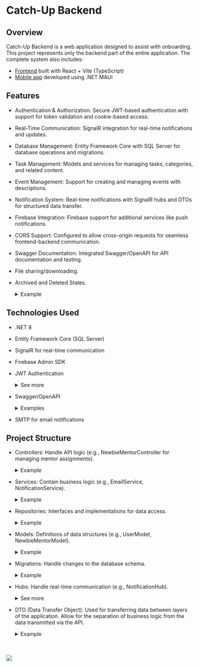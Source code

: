 # Catch-Up Backend

## Overview

Catch-Up Backend is a web application designed to assist with onboarding. This project represents only the backend part of the entire application.
The complete system also includes:

- [Frontend](https://github.com/InterfectoremCubiculum/catch_up_frontend) built with React + Vite (TypeScript)
- [Mobile app](https://github.com/InterfectoremCubiculum/catch_up_Mobile) developed using .NET MAUI
  

## Features
-	Authentication & Authorization: Secure JWT-based authentication with support for token validation and cookie-based access.
-	Real-Time Communication: SignalR integration for real-time notifications and updates.
-	Database Management: Entity Framework Core with SQL Server for database operations and migrations.
-	Task Management: Models and services for managing tasks, categories, and related content.
-	Event Management: Support for creating and managing events with descriptions.
-	Notification System: Real-time notifications with SignalR hubs and DTOs for structured data transfer.
-	Firebase Integration: Firebase support for additional services like push notifications.
-	CORS Support: Configured to allow cross-origin requests for seamless frontend-backend communication.
-	Swagger Documentation: Integrated Swagger/OpenAPI for API documentation and testing.
-	File sharing/downloading.
-	Archived and Deleted States.
    <details>
    <summary>Example</summary><br/>
      
    StateEnum State property is used to track the status (or lifecycle) of a FAQ entry using the StateEnum enum.
    ```c#
        public class FaqModel
        {
            [Key]
            public int Id { get; set; }
            public string Question { get; set; }
            public string Answer { get; set; }
            [ForeignKey("MaterialsId")]
            public int? MaterialId { get; set; }
            [ForeignKey("CreatorId")]
            public Guid CreatorId { get; set; }
            public StateEnum State { get; set; }
            public FaqModel(string question, string answer, int? materialId, Guid creatorId)
            {
                this.Question = question;
                this.Answer = answer;
                this.MaterialId = materialId;
                State = StateEnum.Active;
                CreatorId = creatorId;
            }
        }
    ```
    <br/>
    
    State	Value	Meaning:
 	
    - Active (0) - The entry is visible and currently in use.
    - Archived (5) - The entry is no longer active, but kept for reference.
    - Deleted (10) - The entry is logically deleted (soft delete) and not shown to users.\
 	  <br/>
    
    
    ```c#
        public enum StateEnum
        {
            Active = 0,
            Archived = 5,
            Deleted = 10
        }
    ```

    Example of soft Delete.
 	
    ```c#
        public async Task<bool> DeleteAsync(int faqId)
        {
            var faq = await _context.Faqs.FindAsync(faqId);
            if (faq == null)
                return false;
            try
            {
                faq.State = StateEnum.Deleted;
                _context.Faqs.Update(faq);
                await _context.SaveChangesAsync();
            }
            catch (Exception ex)
            {
                throw new Exception("Error: Faq Delete: " + ex);
            }
            return true;
        }
    ```
    </details>

## Technologies Used
- .NET 8
- Entity Framework Core (SQL Server)
- SignalR for real-time communication
- Firebase Admin SDK
- JWT Authentication
  <details> 
  <summary>See more</summary><br/>
    
   #### This code registers and configures JWT Bearer Authentication in an ASP.NET Core app
  
    ```c#
     //Authentication
     builder.Services.AddAuthentication(JwtBearerDefaults.AuthenticationScheme)   // this tells .NET to use JWT  bearer authentication as the default one
         .AddJwtBearer(options => {                                               // comapnySettings fot the JWT bearer authentication
                 options.TokenValidationParameters = new TokenValidationParameters    // this object contains all of the rules for validating
             {
                 ValidateIssuerSigningKey = true,                                 // this tells .NET to validate the issuer signing key
                 IssuerSigningKey = new SymmetricSecurityKey(                     // this gets the secret key from the secret user config and converts it to a byte array
                     Encoding.ASCII.GetBytes(builder.Configuration["Jwt:AccessTokenSecret"])
                 ),
                 ValidateIssuer = true,                                           // tells .NET to validate who created the token 
                 ValidIssuer = builder.Configuration["Jwt:Issuer"],               // sets the issuer to the one from the user secrets (Issuer)
                 ValidateAudience = true,                                         // tells .NET to check who the token is intended for
                 ValidAudience = builder.Configuration["Jwt:Audience"],           // sets the audience to the one from the user secrets (Audience)
                 ClockSkew = TimeSpan.Zero                                        // sets a time window for the token to be valid (In production change to ~10sec), because there might be a situation when token is still valid on the                         client but not on the server.
           };
  
           options.Events = new JwtBearerEvents                                 // reading the token from the cookie
           {
               OnMessageReceived = context => {                                 // when a request comes in, this function will run
                   context.Token = context.Request.Cookies["accessToken"];      // get the token from the "accessToken" cookie insteaf of the Authorization header
                   return Task.CompletedTask;
               }
           };
       });
    ```
    #### This is a helper method to manually extract the userId from a JWT token found in the request.
    ```c#
        public static class TokenHelper
        {
            public static Guid GetUserIdFromTokenInRequest(HttpRequest request)
            {
                var jwtToken = new JwtSecurityTokenHandler().ReadJwtToken(
                    request.Headers["Authorization"].ToString().Substring("Bearer ".Length).Trim()
                );
                var userId = Guid.Parse(jwtToken.Claims.First(c => c.Type == "nameid").Value);
    
                return userId;
            }
        }
    ```
    #### Exmple of use
    ```c#
      [HttpGet]
      [Route("GetUserSchooling/{schoolingId:int}")]
      public async Task<IActionResult> GetUserSchooling(int schoolingId)
      {
          var userId = TokenHelper.GetUserIdFromTokenInRequest(Request);
          var schooling = await _schoolingService.GetById(schoolingId, userId);
    
          return schooling != null
              ? Ok(schooling)
              : NotFound(new { message = "Schooling not found." });
      }
    ```
  </details>
- Swagger/OpenAPI
  <details> 
  <summary>Examples</summary><br/>
    
  <img src="https://github.com/user-attachments/assets/9eb219f5-ab2f-437c-a676-402264500f62">
  </details>
- SMTP for email notifications

## Project Structure
- Controllers: Handle API logic (e.g., NewbieMentorController for managing mentor assignments).
  <details>
    <summary>Example</summary><br/>
    <img src="https://github.com/user-attachments/assets/5f0a8cef-284c-4488-bbe4-b892d641a3c4">
  </details>
- Services: Contain business logic (e.g., EmailService, NotificationService).
  <details>
    <summary>Example</summary><br/>
    <img src="https://github.com/user-attachments/assets/36c36558-a2ed-4a3e-9d9a-2a9521a473c5">
    <img src="https://github.com/user-attachments/assets/11360c91-f827-4078-8884-aa0bddda6bbb">
  </details>
- Repositories: Interfaces and implementations for data access.
  <details>
    <summary>Example</summary><br/>
    <img src="https://github.com/user-attachments/assets/c90cb82e-fb38-4701-b69d-5915c7e97cf8">
  </details>
- Models: Definitions of data structures (e.g., UserModel, NewbieMentorModel).
  <details>
    <summary>Example</summary><br/>
    <img src="https://github.com/user-attachments/assets/b33308fd-3949-4905-9ae2-2dafaadf8611">
  </details>
- Migrations: Handle changes to the database schema.
  <details>
    <summary>Example</summary><br/>
    <img src="https://github.com/user-attachments/assets/e6676ae1-bf01-4ae8-9dcb-4b3667027d14">
  </details>
- Hubs: Handle real-time communication (e.g., NotificationHub).
  <details>
  <summary>See more</summary><br/>
    
  ```c#
      public class NotificationHub : Hub
      {
          private readonly IRefreshTokenRepository _refreshTokenRepository;
      
          public NotificationHub(IRefreshTokenRepository refreshTokenRepository)
          {
              _refreshTokenRepository = refreshTokenRepository;
          }
      
          public override async Task OnConnectedAsync() 
          {
      
              var accessToken = Context.GetHttpContext()?.Request?.Query["access_token"].ToString();
            
              Guid userId;
      
              if (string.IsNullOrEmpty(accessToken))
              {
                  userId = TokenHelper.GetUserIdFromTokenInRequest(Context.GetHttpContext()?.Request);
              }
              else
              {
                  var jwtToken = new JwtSecurityTokenHandler().ReadJwtToken(accessToken);
                  userId = Guid.Parse(jwtToken.Claims.First(c => c.Type == "nameid").Value);
              }
      
              await Groups.AddToGroupAsync(Context.ConnectionId, userId.ToString());
      
              await base.OnConnectedAsync();
          }
      
          public override async Task OnDisconnectedAsync(Exception exception)
          {
              var accessToken = Context.GetHttpContext()?.Request?.Query["access_token"].ToString();
              var jwtToken = new JwtSecurityTokenHandler().ReadJwtToken(accessToken);
              var userId = Guid.Parse(jwtToken.Claims.First(c => c.Type == "nameid").Value);
      
              await Groups.RemoveFromGroupAsync(Context.ConnectionId, userId.ToString());
      
              await base.OnDisconnectedAsync(exception);
          }
      }
  ```
  </details>
- DTO (Data Transfer Object): Used for transferring data between layers of the application. Allow for the separation of business logic from the data transmitted via the API.
  <details>
    <summary>Example</summary><br/>
    
    ```c#
      public class RoadMapDto
      {
          public int Id { get; set; }
          public Guid NewbieId { get; set; }
          public Guid CreatorId { get; set; }
          public string? CreatorName { get; set; }
          public string? Title { get; set; }
          public string? Description { get; set; }
          public DateTime? AssignDate { get; set; }
          public DateTime? FinishDate { get; set; }
          public StatusEnum? Status { get; set; }
          public decimal? Progress { get; set; }
      }
    ```
  </details>
<br/><br/>
<img src="https://github.com/user-attachments/assets/6213ab23-acd7-440f-aa7c-f25d923b9b42">
